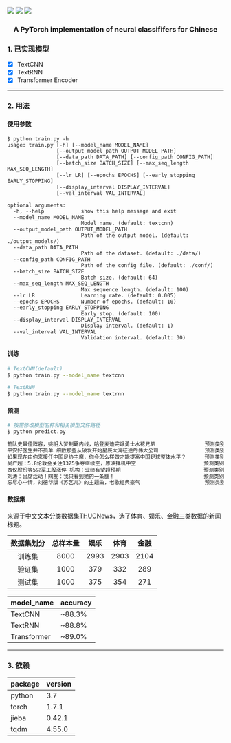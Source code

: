 ![](https://img.shields.io/badge/license-MIT-blue)
![](https://img.shields.io/badge/python-3.7-green)
![](https://img.shields.io/badge/torch-1.7.1-green)

<h3 align="center">
<p>A PyTorch implementation of neural classififers for Chinese</p>
</h3>

### 1. 已实现模型
- [x] TextCNN
- [x] TextRNN
- [x] Transformer Encoder

---

### 2. 用法

#### 使用参数

```
$ python train.py -h
usage: train.py [-h] [--model_name MODEL_NAME]
                [--output_model_path OUTPUT_MODEL_PATH]
                [--data_path DATA_PATH] [--config_path CONFIG_PATH]
                [--batch_size BATCH_SIZE] [--max_seq_length MAX_SEQ_LENGTH]
                [--lr LR] [--epochs EPOCHS] [--early_stopping EARLY_STOPPING]
                [--display_interval DISPLAY_INTERVAL]
                [--val_interval VAL_INTERVAL]

optional arguments:
  -h, --help            show this help message and exit
  --model_name MODEL_NAME
                        Model name. (default: textcnn)
  --output_model_path OUTPUT_MODEL_PATH
                        Path of the output model. (default: ./output_models/)
  --data_path DATA_PATH
                        Path of the dataset. (default: ./data/)
  --config_path CONFIG_PATH
                        Path of the config file. (default: ./conf/)
  --batch_size BATCH_SIZE
                        Batch size. (default: 64)
  --max_seq_length MAX_SEQ_LENGTH
                        Max sequence length. (default: 100)
  --lr LR               Learning rate. (default: 0.005)
  --epochs EPOCHS       Number of epochs. (default: 10)
  --early_stopping EARLY_STOPPING
                        Early stop. (default: 100)
  --display_interval DISPLAY_INTERVAL
                        Display interval. (default: 1)
  --val_interval VAL_INTERVAL
                        Validation interval. (default: 30)
```

#### 训练
```bash
# TextCNN(default)
$ python train.py --model_name textcnn

# TextRNN
$ python train.py --model_name textrnn
```

#### 预测
```bash
# 按需修改模型名称和相关模型文件路径
$ python predict.py

箭队史最佳阵容，姚明大梦制霸内线，哈登麦迪完爆勇士水花兄弟                预测类别:sports
平安好医生并不孤单 细数那些从破发开始星辰大海征途的伟大公司               预测类别:entertainment
如果现在由你来接任中国足协主席，你会怎么样做才能提高中国足球整体水平？      预测类别:entertainment
吴广超：5.8伦敦金关注1325争夺继续空，原油择机中空                      预测类别:sports
西仪股份等5只军工股涨停 机构：业绩有望超预期                           预测类别:finance
刘涛：出席活动！网友：我只看到她的一条腿！                             预测类别:entertainment
忘尽心中情，刘德华版《苏乞儿》的主题曲，老歌经典豪气                     预测类别:entertainment
```

#### 数据集
来源于[中文文本分类数据集THUCNews](http://thuctc.thunlp.org/#%E4%B8%AD%E6%96%87%E6%96%87%E6%9C%AC%E5%88%86%E7%B1%BB%E6%95%B0%E6%8D%AE%E9%9B%86THUCNews)，选了体育、娱乐、金融三类数据的新闻标题。

| 数据集划分 | 总样本量 | 娱乐 | 体育 | 金融 |
| :---: | :---: | :---: | :---: | :---: |
| 训练集 | 8000 | 2993 | 2903 | 2104 |
| 验证集 | 1000 | 379 | 332 | 289 |
| 测试集 | 1000 | 375 | 354 | 271 |

| model_name | accuracy |
| --- | --- |
| TextCNN | ~88.3% |
| TextRNN | ~88.8% |
| Transformer | ~89.0% |

---

### 3. 依赖

| package | version |
|--- | --- |
| python | 3.7 |
| torch | 1.7.1 |
| jieba | 0.42.1 |
| tqdm | 4.55.0 |
